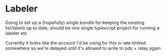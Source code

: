 # Labeler

Going to set up a (hopefully) single bundle for keeping the existing list/labels up to date, should be one single typescript project for running a labeler etc

Currently it looks like the account I'd be using for this is rate limited somewhere so we're delayed until it's allowed to write to pds + relay again